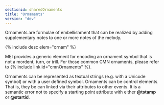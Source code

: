 ```yaml
---
sectionid: sharedOrnaments
title: "Ornaments"
version: "dev"
---
```


Ornaments are formulae of embellishment that can be realized by adding supplementary notes to one or more notes of the melody.

{% include desc elem="ornam" %}

MEI provides a generic element for encoding an ornament symbol that is not a mordent, turn, or trill. For those common CMN ornaments, please refer to {% include link id="cmnOrnaments" %}.

Ornaments can be represented as textual strings (e.g. with a Unicode symbol) or with a user defined symbol. Ornaments can be control elements. That is, they be can linked via their attributes to other events. It is a semantic error not to specify a starting point attribute with either **@tstamp** or **@startid**.
